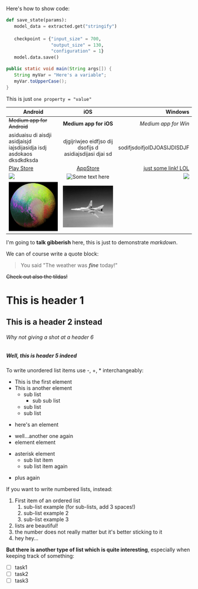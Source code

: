 Here's how to show code:

``` python
def save_state(params):
   model_data = extracted.get("stringify")
   
   checkpoint = {"input_size" = 700,
                 "output_size" = 130,
                 "configuration" = 1}
   model.data.save()
```

``` java
public static void main(String args[]) {
   String myVar = "Here's a variable";
   myVar.toUpperCase();
}
```

This is just `one property = "value"`

Android | iOS | Windows
--- | :---: | ---:
~~Medium app for Android~~ | **Medium app for iOS** | _Medium app for Win_
asiduaisu di aisdji asidjaisjd iajsdijasidja isdj asdokaos dksdkdksda| djgijriwjeo eidfjso dij dsofijs d asidiajsdijasi djai sd| sodifjsdoifjoIDJOASIJDISDJF
[Play Store](https://play.google.com/store) | [AppStore](http://appstore.com/)|[just some link! LOL](https://google.com)
![](https://www.droid-life.com/wp-content/uploads/2012/01/android-logo.png) | ![Some text here](https://upload.wikimedia.org/wikipedia/commons/thumb/f/fa/Apple_logo_black.svg/1200px-Apple_logo_black.svg.png "Hey look at this!") | ![](https://maxcdn.icons8.com/Share/icon/color/Operating_Systems/windows_logo1600.png)
![Look at this planet](nh-psychedelic-pluto_pca.png) | ![A plane here instead](tu22.jpeg) |





I'm going to **talk gibberish** here, this is just to demonstrate _markdown_.

We can of course write a quote block:
> You said "The weather was **_fine_** today!"

~~Check out also the tildas!~~

# This is header 1

## This is a header 2 instead

###### Why not giving a shot at a header 6

##### Well, this is header 5 indeed

To write unordered list items use -, +, * interchangeably:

- This is the first element
- This is another element
   - sub list
      - sub sub list
   - sub list
   - sub list
+ here's an element
- well...another one again
- element element
* asterisk element
   + sub list item
   - sub list item again
+ plus again

If you want to write numbered lists, instead:
1. First item of an ordered list
   1. sub-list example (for sub-lists, add 3 spaces!)
   1. sub-list example 2
   1. sub-list example 3
2. lists are beautiful!
3. the number does not really matter but it's better sticking to it
12938. hey hey...

**But there is another type of list which is quite interesting**, especially when keeping track of something:
+ [ ] task1
+ [ ] task2
+ [ ] task3

